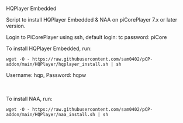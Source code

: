 HQPlayer Embedded

Script to install HQPlayer Embedded & NAA on piCorePlayer 7.x or later version.

Login to PiCorePlayer using ssh, default login: tc password: piCore

To install HQPlayer Embedded, run:

`wget -O - https://raw.githubusercontent.com/sam0402/pCP-addon/main/HQPlayer/hqplayer_install.sh | sh`


Username: hqp, Password: hqpw

　

To install NAA, run:

`wget -O - https://raw.githubusercontent.com/sam0402/pCP-addon/main/HQPlayer/naa_install.sh | sh`
